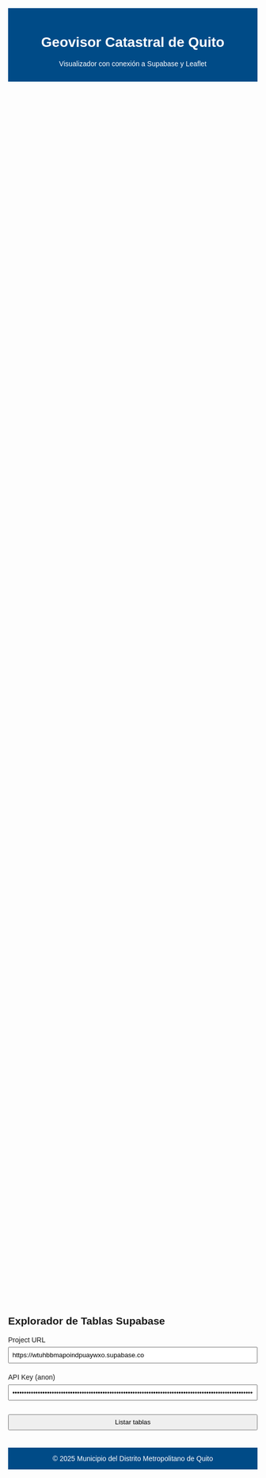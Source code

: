 <!DOCTYPE html>
<html lang="es">
<head>
  <meta charset="UTF-8">
  <meta name="viewport" content="width=device-width, initial-scale=1">
  <title>Geovisor Catastral de Quito + Supabase</title>

  <!-- Leaflet CSS -->
  <link rel="stylesheet" href="https://unpkg.com/leaflet@1.9.4/dist/leaflet.css" />
  <style>
    body { margin: 0; font-family: Arial, sans-serif; }
    header, footer {
      background-color: #004b87;
      color: white;
      text-align: center;
      padding: 1em;
    }
    #map {
      height: 60vh;
      width: 100%;
    }
    #panel {
      max-width: 800px;
      margin: 2em auto;
    }
    input, button { width: 100%; padding: .5em; margin: .5em 0; }
    ul { list-style: none; padding: 0; }
    li { margin: .3em 0; }
    a { color: #0366d6; cursor: pointer; }
    a:hover { text-decoration: underline; }
    #status { color: firebrick; margin-top: .5em; }
    table { border-collapse: collapse; width:100%; margin-top:1em; }
    th, td { border:1px solid #ccc; padding:.4em .6em; }
    th { background:#f5f5f5; }
  </style>
</head>
<body>

<header>
  <h1>Geovisor Catastral de Quito</h1>
  <p>Visualizador con conexión a Supabase y Leaflet</p>
</header>

<!-- Mapa -->
<div id="map"></div>

<!-- Panel de tablas Supabase -->
<div id="panel">
  <h2>Explorador de Tablas Supabase</h2>

  <label>Project URL</label>
  <input id="url" value="https://wtuhbbmapoindpuaywxo.supabase.co" readonly />

  <label>API Key (anon)</label>
  <input id="key" type="password" value="eyJhbGciOiJIUzI1NiIsInR5cCI6IkpXVCJ9.eyJpc3MiOiJzdXBhYmFzZSIsInJlZiI6Ind0dWhiYm1hcG9pbmRwdWF5d3hvIiwicm9sZSI6ImFub24iLCJpYXQiOjE3NTI3Mjc5NTEsImV4cCI6MjA2ODMwMzk1MX0.1vH0zSrQ5EHHz1p_SS3gtzyDGTBpzHBOjq5ART7Uc8k" readonly />

  <button onclick="listarTablas()">Listar tablas</button>
  <div id="status"></div>
  <div id="tables"></div>
  <div id="preview"></div>
</div>

<footer>
  &copy; 2025 Municipio del Distrito Metropolitano de Quito
</footer>

<!-- Leaflet JS -->
<script src="https://unpkg.com/leaflet@1.9.4/dist/leaflet.js"></script>

<script>
  // Inicializar mapa
  const map = L.map('map').setView([-0.22985, -78.52495], 13);
  L.tileLayer('https://{s}.tile.openstreetmap.org/{z}/{x}/{y}.png', {
    attribution: '&copy; OpenStreetMap'
  }).addTo(map);

  // Marcador base
  L.marker([-0.22985, -78.52495])
    .addTo(map)
    .bindPopup("Centro de Quito")
    .openPopup();

  // Cargar puntos desde una tabla específica
  async function cargarPuntosDesdeTabla(tabla = "capas_mapa") {
    const url = document.getElementById('url').value.trim();
    const key = document.getElementById('key').value.trim();

    const res = await fetch(`${url}/rest/v1/${tabla}?select=nombre,latitud,longitud`, {
      headers: {
        apikey: key,
        Authorization: `Bearer ${key}`
      }
    });

    const data = await res.json();

    data.forEach(punto => {
      if (punto.latitud && punto.longitud) {
        L.marker([punto.latitud, punto.longitud])
          .addTo(map)
          .bindPopup(`<strong>${punto.nombre}</strong>`);
      }
    });
  }

  // Puedes descomentar esto si sabes que tienes una tabla con puntos
  // cargarPuntosDesdeTabla("capas_mapa");
</script>

<!-- Script de Supabase Explorer -->
<script>
  async function listarTablas() {
    const url = document.getElementById('url').value.trim();
    const key = document.getElementById('key').value.trim();
    const status = document.getElementById('status');
    const tablesDiv = document.getElementById('tables');
    const preview = document.getElementById('preview');
    tablesDiv.innerHTML = preview.innerHTML = '';
    status.textContent = '';

    if (!url || !key) {
      status.textContent = '⚠️ Completa URL y API key';
      return;
    }
    status.textContent = '🔎 Introspeccionando esquema via GraphQL…';

    const gql = `{
      __schema {
        queryType { fields { name } }
      }
    }`;

    let fields;
    try {
      const res = await fetch(`${url}/graphql/v1`, {
        method: 'POST',
        headers: {
          'Content-Type': 'application/json',
          'apikey': key,
          'Authorization': `Bearer ${key}`
        },
        body: JSON.stringify({ query: gql })
      });
      if (!res.ok) throw new Error(res.statusText);
      const { data } = await res.json();
      fields = data.__schema.queryType.fields.map(f => f.name);
    } catch (err) {
      status.textContent = '❌ GraphQL error: ' + err.message;
      return;
    }

    const candidates = fields.filter(n => n.endsWith('Collection')).map(n => n.slice(0, -'Collection'.length));

    if (candidates.length === 0) {
      status.textContent = '🚫 No hay tablas "Collection" detectadas.';
      return;
    }

    status.textContent = `⏳ Validando ${candidates.length} candidato(s)…`;

    const valid = [];
    await Promise.all(candidates.map(async tbl => {
      try {
        const r = await fetch(`${url}/rest/v1/${tbl}?select=*&limit=1`, {
          headers: { 'apikey': key, 'Authorization': `Bearer ${key}` }
        });
        if (r.ok) valid.push(tbl);
      } catch {}
    }));

    if (valid.length === 0) {
      status.textContent = '❌ Ninguna tabla es accesible con esta anon key.';
      return;
    }

    status.textContent = `✅ ${valid.length} tabla(s) accesible(s):`;
    const ul = document.createElement('ul');
    valid.forEach(tbl => {
      const li = document.createElement('li');
      const a = document.createElement('a');
      a.textContent = tbl;
      a.onclick = () => previewTabla(url, key, tbl);
      li.appendChild(a);
      ul.appendChild(li);
    });
    tablesDiv.innerHTML = '<h2>Tablas disponibles:</h2>';
    tablesDiv.appendChild(ul);
  }

  async function previewTabla(url, key, tabla) {
    const status = document.getElementById('status');
    const preview = document.getElementById('preview');
    preview.innerHTML = '';
    status.textContent = `⏳ Cargando primeras filas de "${tabla}"…`;

    try {
      const r = await fetch(`${url}/rest/v1/${tabla}?select=*&limit=5`, {
        headers: { 'apikey': key, 'Authorization': `Bearer ${key}` }
      });
      if (!r.ok) throw new Error(r.statusText);
      const data = await r.json();

      let html = `<h3>Primeras filas de <strong>${tabla}</strong></h3>`;
      if (!data.length) {
        html += '<p>— tabla vacía —</p>';
      } else {
        html += '<table><tr>';
        Object.keys(data[0]).forEach(c => html += `<th>${c}</th>`);
        html += '</tr>';
        data.forEach(row => {
          html += '<tr>';
          Object.values(row).forEach(v => html += `<td>${v}</td>`);
          html += '</tr>';
        });
        html += '</table>';
      }
      preview.innerHTML = html;
      status.textContent = `✅ Datos de "${tabla}" cargados`;
    } catch (err) {
      status.textContent = '❌ Error: ' + err.message;
    }
  }
</script>

</body>
</html>
